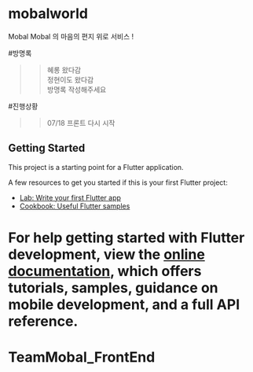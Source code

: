 
# mobalworld

Mobal Mobal 의 마음의 편지 위로 서비스 ! 

#방명록 
>> 혜롱 왔다감  
>> 정현이도 왔다감  
>> 방명록 작성해주세요

#진행상황
>> 07/18 프론트 다시 시작  

## Getting Started

This project is a starting point for a Flutter application.

A few resources to get you started if this is your first Flutter project:

- [Lab: Write your first Flutter app](https://docs.flutter.dev/get-started/codelab)
- [Cookbook: Useful Flutter samples](https://docs.flutter.dev/cookbook)

For help getting started with Flutter development, view the
[online documentation](https://docs.flutter.dev/), which offers tutorials,
samples, guidance on mobile development, and a full API reference.
=======
# TeamMobal_FrontEnd

